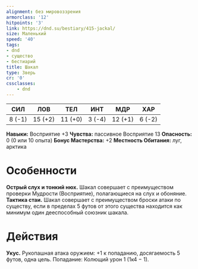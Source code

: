 ```yaml
---
alignment: без мировоззрения
armorclass: '12'
hitpoints: '3'
link: https://dnd.su/bestiary/415-jackal/
size: Маленький
speed: '40'
tags:
- dnd
- существо
- бестиарий
title: Шакал
type: Зверь
cr: '0'
cssclasses:
    - dnd
---
```



| СИЛ | ЛОВ | ТЕЛ | ИНТ | МДР | ХАР |
|---|---|---|---|---|---|
| 8 (-1) | 15 (+2) | 11 (+0) | 3 (-4) | 12 (+1) | 6 (-2) |
**Навыки:** Восприятие +3
**Чувства:** пассивное Восприятие 13
**Опасность:** 0 (0 или 10 опыта)
**Бонус Мастерства:** +2
**Местность Обитания:** луг, арктика


# Особенности
**Острый слух и тонкий нюх.** Шакал совершает с преимуществом проверки Мудрости (Восприятие), полагающиеся на слух и обоняние.
**Тактика стаи.** Шакал совершает с преимуществом броски атаки по существу, если в пределах 5 футов от этого существа находится как минимум один дееспособный союзник шакала.


# Действия
**Укус.** Рукопашная атака оружием: +1 к попаданию, досягаемость 5 футов, одна цель. Попадание: Колющий урон 1 (1к4 − 1).